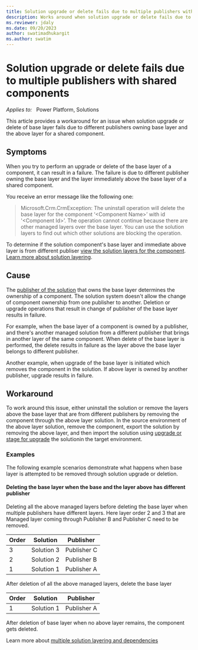 ```yaml
---
title: Solution upgrade or delete fails due to multiple publishers with shared components
description: Works around when solution upgrade or delete fails due to multiple publishers with shared components
ms.reviewer: jdaly
ms.date: 09/20/2023
author: swatimadhukargit
ms.author: swatim
---
```

# Solution upgrade or delete fails due to multiple publishers with shared components

_Applies to:_ &nbsp; Power Platform, Solutions

This article provides a workaround for an issue when solution upgrade or delete of base layer fails due to different publishers owning base layer and the above layer for a shared component.

## Symptoms

When you try to perform an upgrade or delete of the base layer of a component, it can result in a failure. The failure is due to different publisher owning the base layer and the layer immediately above the base layer of a shared component.

You receive an error message like the following one:

> Microsoft.Crm.CrmException: The uninstall operation will delete the base layer for the component ‘&lt;Component Name&gt;’ with id '&lt;Component Id&gt;’. The operation cannot continue because there are other managed layers over the base layer. You can use the solution layers to find out which other solutions are blocking the operation.

To determine if the solution component's base layer and immediate above layer is from different publiser [view the solution layers for the component](/power-apps/maker/data-platform/solution-layers#view-the-solution-layers-for-a-component). [Learn more about solution layering](/power-platform/alm/solution-layers-alm).

## Cause

The [publisher of the solution](/power-platform/alm/solution-concepts-alm#solution-publisher) that owns the base layer determines the ownership of a component. The solution system doesn't allow the change of component ownership from one publisher to another. Deletion or upgrade operations that result in change of publisher of the base layer results in failure.

For example, when the base layer of a component is owned by a publisher, and there's another managed solution from a different publisher that brings in another layer of the same component. When delete of the base layer is performed, the delete results in failure as the layer above the base layer belongs to different publisher.

Another example, when upgrade of the base layer is initiated which removes the component in the solution. If above layer is owned by another publisher, upgrade results in failure.

## Workaround

To work around this issue, either uninstall the solution or remove the layers above the base layer that are from different publishers by removing the component through the above layer solution. In the source environment of the above layer solution, remove the component, export the solution by removing the above layer, and then import the solution using [upgrade  or stage for upgrade](/power-apps/maker/data-platform/update-solutions) the solutionin the target environment.

### Examples

The following example scenarios demonstrate what happens when base layer is attempted to be removed through solution upgrade or deletion.

#### Deleting the base layer when the base and the layer above has different publisher

Deleting all the above managed layers before deleting the base layer when multiple publishers have different layers. Here layer order 2 and 3 that are Managed layer coming through Publisher B and Publisher C need to be removed.

|Order | Solution | Publisher|
|------|-------|--------|
|3| Solution 3 | Publisher C|
|2| Solution 2 | Publisher B|
|1| Solution 1 | Publisher A|

After deletion of all the above managed layers, delete the base layer

|Order | Solution | Publisher|
|------|-------|--------|
|1| Solution 1 | Publisher A|

After deletion of base layer when no above layer remains, the component gets deleted.

Learn more about [multiple solution layering and dependencies](/power-platform/alm/organize-solutions#multiple-solution-layering-and-dependencies)